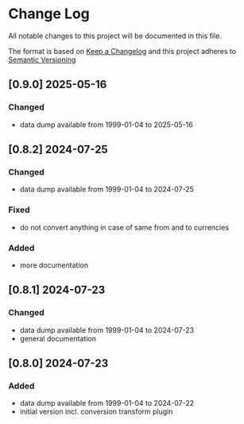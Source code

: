 <!-- markdownlint-disable MD012 MD013 MD024 MD033 -->
# Change Log

All notable changes to this project will be documented in this file.

The format is based on [Keep a Changelog](http://keepachangelog.com/) and this project adheres to [Semantic Versioning](https://semver.org/)

## [0.9.0] 2025-05-16

### Changed

- data dump available from 1999-01-04 to 2025-05-16


## [0.8.2] 2024-07-25

### Changed

- data dump available from 1999-01-04 to 2024-07-25

### Fixed

- do not convert anything in case of same from and to currencies

### Added

- more documentation


## [0.8.1] 2024-07-23

### Changed

- data dump available from 1999-01-04 to 2024-07-23
- general documentation 


## [0.8.0] 2024-07-23

### Added

- data dump available from 1999-01-04 to 2024-07-22
- initial version incl. conversion transform plugin


